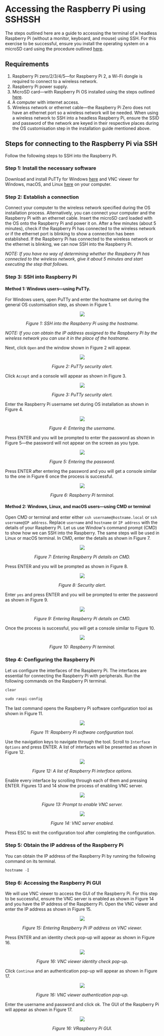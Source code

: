 # Accessing the Raspberry Pi using SSHSSH
The steps outlined here are a guide to accessing the terminal of a headless Raspberry Pi (without a monitor, keyboard, and mouse) using SSH. For this exercise to be successful, ensure you install the operating system on a microSD card using the procedure outlined [here](https://github.com/DeKUT-DSAIL/bioacoustics/tree/master/setting-up-a-headless-raspberry/headless-raspberry-pi-access). 

## Requirements
1. Raspberry Pi zero/2/3/4/5—for Raspberry Pi 2, a Wi-Fi dongle is required to connect to a wireless network.
2. Raspberry Pi power supply.
3. MicroSD card—with Raspberry Pi OS installed using the steps outlined [here](https://github.com/DeKUT-DSAIL/bioacoustics/tree/master/setting-up-a-headless-raspberry/headless-raspberry-pi-access).
4. A computer with internet access.
5. Wireless network or ethernet cable—the Raspberry Pi Zero does not have an ethernet port so a wireless network will be needed. When using a wireless network to SSH into a headless Raspberry Pi, ensure the SSID and password of the network are keyed in their respective places during the OS customisation step in the installation guide mentioned above. 

## Steps for connecting to the Raspberry Pi via SSH
Follow the following steps to SSH into the Raspberry Pi.

### Step 1: Install the necessary software
Download and install PuTTy for Windows [here](https://www.putty.org/) and VNC viewer for Windows, macOS, and Linux [here](https://www.realvnc.com/en/connect/download/viewer/) on your computer.

### Step 2: Establish a connection
Connect your computer to the wireless network specified during the OS installation process. Alternatively, you can connect your computer and the Raspberry Pi with an ethernet cable. Insert the microSD card loaded with the OS onto the Raspberry Pi and power it on. After a few minutes (about 5 minutes), check if the Raspberry Pi has connected to the wireless network or if the ethernet port is blinking to show a connection has been established. If the Raspberry Pi has connected to  the wireless network or the ethernet is blinking, we can now SSH into the Raspberry Pi.

*NOTE: If you have no way of determining whether the Raspberry Pi has connected to the wireless network, give it about 5 minutes and start executing the step that follows.*

### Step 3: SSH into Raspberry Pi
#### Method 1: Windows users—using PuTTy.
For Windows users, open PuTTy and enter the hostname set during the general OS customisation step, as shown in Figure 1.

<p align="center">
  <img width="auto" height="auto" src="/setting-up-a-headless-raspberry/ssh-into-raspberry-pi/img/putty-raspi-local.png">
  
</p>

<p align="center"> 
  <em>Figure 1: SSH into the Raspberry Pi using the hostname.</em>
</p>

*NOTE: If you can obtain the IP address assigned to the Raspberry Pi by the wireless network you can use it in the place of the hostname.* 

Next, click `Open` and the window shown in Figure 2 will appear.

<p align="center">
  <img width="auto" height="auto" src="/setting-up-a-headless-raspberry/ssh-into-raspberry-pi/img/putty-potential-security-breach.png">
  
</p>

<p align="center"> 
  <em>Figure 2: PuTTy security alert.</em>
</p>

Click `Accept` and a console will appear as shown in Figure 3.

<p align="center">
  <img width="auto" height="auto" src="/setting-up-a-headless-raspberry/ssh-into-raspberry-pi/img/putty-login-as.png">
  
</p>

<p align="center"> 
  <em>Figure 3: PuTTy security alert.</em>
</p>

Enter the Raspberry Pi username set during OS installation as shown in Figure 4.

<p align="center">
  <img width="auto" height="auto" src="/setting-up-a-headless-raspberry/ssh-into-raspberry-pi/img/putty-login-as-pi.png">
  
</p>

<p align="center"> 
  <em>Figure 4: Entering the username.</em>
</p>

Press ENTER and you will be prompted to enter the password as shown in Figure 5—the password will not appear on the screen as you type.

<p align="center">
  <img width="auto" height="auto" src="/setting-up-a-headless-raspberry/ssh-into-raspberry-pi/img/putty-login-password.png">
  
</p>

<p align="center"> 
  <em>Figure 5: Entering the password.</em>
</p>

Press ENTER after entering the password and you will get a console similar to the one in Figure 6 once the process is successful.

<p align="center">
  <img width="auto" height="auto" src="/setting-up-a-headless-raspberry/ssh-into-raspberry-pi/img/putty-first-log-in.png">
  
</p>

<p align="center"> 
  <em>Figure 6: Raspberry Pi terminal.</em>
</p>


#### Method 2: Windows, Linux, and macOS users—using CMD or terminal
Open CMD or terminal and enter either `ssh username@hostname.local` or `ssh username@IP address`. Replace `username` and `hostname` or `IP address` with the details of your Raspberry Pi. Let us use Window's command prompt (CMD) to show how we can SSH into the Raspberry. The same steps will be used in Linux or macOS terminal. In CMD, enter the details as shown in Figure 7.

<p align="center">
  <img width="auto" height="auto" src="/setting-up-a-headless-raspberry/ssh-into-raspberry-pi/img/cmd-ssh-access.png">
  
</p>

<p align="center"> 
  <em>Figure 7: Entering Raspberry Pi details on CMD.</em>
</p>

Press ENTER and you will be prompted as shown in Figure 8.

<p align="center">
  <img width="auto" height="auto" src="/setting-up-a-headless-raspberry/ssh-into-raspberry-pi/img/cmd-ssh-security-alert.png">
  
</p>

<p align="center"> 
  <em>Figure 8: Security alert.</em>
</p>

Enter `yes` and press ENTER and you will be prompted to enter the password as shown in Figure 9.

<p align="center">
  <img width="auto" height="auto" src="/setting-up-a-headless-raspberry/ssh-into-raspberry-pi/img/cmd-ssh-password.png">
  
</p>

<p align="center"> 
  <em>Figure 9: Entering Raspberry Pi details on CMD.</em>
</p>

Once the process is successful, you will get a console similar to Figure 10.

<p align="center">
  <img width="auto" height="auto" src="/setting-up-a-headless-raspberry/ssh-into-raspberry-pi/img/cmd-ssh-successful.png">
  
</p>

<p align="center"> 
  <em>Figure 10: Raspberry Pi terminal.</em>
</p>

### Step 4: Configuring the Raspberry Pi
Let us configure the interfaces of the Raspberry Pi. The interfaces are essential for connecting the Raspberry Pi with peripherals. Run the following commands on the Raspberry Pi terminal.

```cpp
clear
```
```cpp
sudo raspi-config
```
The last command opens the Raspberry Pi software configuration tool as shown in Figure 11.

<p align="center">
  <img width="auto" height="auto" src="/setting-up-a-headless-raspberry/ssh-into-raspberry-pi/img/putty-sudo-raspi-config.png">
  
</p>

<p align="center"> 
  <em>Figure 11: Raspberry Pi software configuration tool.</em>
</p>

Use the navigation keys to navigate through the tool. Scroll to `Interface Options` and press ENTER. A list of interfaces will be presented as shown in Figure 12.

<p align="center">
  <img width="auto" height="auto" src="/setting-up-a-headless-raspberry/ssh-into-raspberry-pi/img/putty-interface.png">
  
</p>

<p align="center"> 
  <em>Figure 12: A list of Raspberry Pi interface options.</em>
</p>

Enable every interface by scrolling through each of them and pressing ENTER. Figures 13 and 14 show the process of enabling VNC server. 

<p align="center">
  <img width="auto" height="auto" src="/setting-up-a-headless-raspberry/ssh-into-raspberry-pi/img/putty-sudo-raspi-config.png">
  
</p>

<p align="center"> 
  <em>Figure 13: Prompt to enable VNC server.</em>
</p>


<p align="center">
  <img width="auto" height="auto" src="/setting-up-a-headless-raspberry/ssh-into-raspberry-pi/img/putty-sudo-raspi-config.png">
  
</p>

<p align="center"> 
  <em>Figure 14: VNC server enabled.</em>
</p>

Press ESC to exit the configuration tool after completing the configuration.

### Step 5: Obtain the IP address of the Raspberry Pi
You can obtain the IP address of the Raspberry Pi by running the following command on its terminal.

```cpp
hostname -I
```

### Step 6: Accessing the Raspberry Pi GUI
We will use VNC viewer to access the GUI of the Raspberry Pi. For this step to be successful, ensure the VNC server is enabled as shown in Figure 14 and you have the IP address of the Raspberry Pi. Open the VNC viewer and enter the IP address as shown in Figure 15.

<p align="center">
  <img width="auto" height="auto" src="/setting-up-a-headless-raspberry/ssh-into-raspberry-pi/img/vnc-viewer-ip-address.png">
  
</p>

<p align="center"> 
  <em>Figure 15: Entering Raspberry Pi IP address on VNC viewer.</em>
</p>

Press ENTER and an identity check pop-up will appear as shown in Figure 16.

<p align="center">
  <img width="auto" height="auto" src="/setting-up-a-headless-raspberry/ssh-into-raspberry-pi/img/vnc-viewer-ip-address-popup.png">
  
</p>

<p align="center"> 
  <em>Figure 16: VNC viewer identity check pop-up.</em>
</p>

Click `Continue` and an authentication pop-up will appear as shown in Figure 17.

<p align="center">
  <img width="auto" height="auto" src="/setting-up-a-headless-raspberry/ssh-into-raspberry-pi/img/vnc-viewer-password.png">
  
</p>

<p align="center"> 
  <em>Figure 16: VNC viewer authentication pop-up.</em>
</p>

Enter the username and password and click ok. The GUI of the Raspberry Pi will appear as shown in Figure 17.

<p align="center">
  <img width="auto" height="auto" src="/setting-up-a-headless-raspberry/ssh-into-raspberry-pi/img/vnc-viewer-gui.png">
  
</p>

<p align="center"> 
  <em>Figure 16: VRaspberry Pi GUI.</em>
</p>
